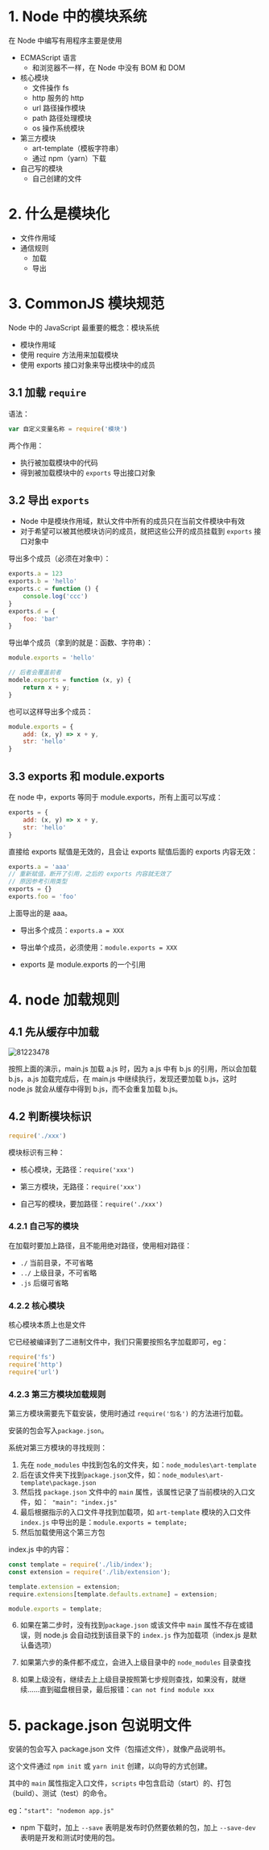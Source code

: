 # 1. Node 中的模块系统

在 Node 中编写有用程序主要是使用

- ECMAScript 语言
  - 和浏览器不一样，在 Node 中没有 BOM 和 DOM
- 核心模块
  - 文件操作 fs
  - http 服务的 http
  - url 路径操作模块
  - path 路径处理模块
  - os 操作系统模块
- 第三方模块
  - art-template（模板字符串）
  - 通过 npm（yarn）下载
- 自己写的模块
  - 自己创建的文件

# 2. 什么是模块化

- 文件作用域
- 通信规则
  - 加载
  - 导出

# 3. CommonJS 模块规范

Node 中的 JavaScript 最重要的概念：模块系统

- 模块作用域
- 使用 require 方法用来加载模块
- 使用 exports 接口对象来导出模块中的成员

## 3.1 加载 `require`

语法：

```js
var 自定义变量名称 = require('模块')
```

两个作用：

- 执行被加载模块中的代码
- 得到被加载模块中的 `exports` 导出接口对象

## 3.2 导出 `exports`

- Node 中是模块作用域，默认文件中所有的成员只在当前文件模块中有效
- 对于希望可以被其他模块访问的成员，就把这些公开的成员挂载到 `exports` 接口对象中

导出多个成员（必须在对象中）：

```js
exports.a = 123
exports.b = 'hello'
exports.c = function () {
    console.log('ccc')
}
exports.d = {
    foo: 'bar'
}
```

导出单个成员（拿到的就是：函数、字符串）：

```js
module.exports = 'hello'

// 后者会覆盖前者
modele.exports = function (x, y) {
    return x + y;
}
```

也可以这样导出多个成员：

```js
module.exports = {
    add: (x, y) => x + y,
    str: 'hello'
}
```

## 3.3 exports 和 module.exports

在 node 中，exports 等同于 module.exports，所有上面可以写成：

```js
exports = {
    add: (x, y) => x + y,
    str: 'hello'
}
```

直接给 exports 赋值是无效的，且会让 exports 赋值后面的 exports 内容无效：

```js
exports.a = 'aaa'
// 重新赋值，断开了引用，之后的 exports 内容就无效了
// 原因参考引用类型
exports = {}
exports.foo = 'foo'
```

上面导出的是 aaa。

- 导出多个成员：`exports.a = XXX`
- 导出单个成员，必须使用：`module.exports = XXX `

- exports 是 module.exports 的一个引用

# 4. node 加载规则

## 4.1 先从缓存中加载

![81223478](http://free-en-01.oss.tusy.xyz/2020114/8069-1fv1ez6.xqsh.png)

按照上面的演示，main.js 加载 a.js 时，因为 a.js 中有 b.js 的引用，所以会加载 b.js，a.js 加载完成后，在 main.js 中继续执行，发现还要加载 b.js，这时 node.js 就会从缓存中得到 b.js，而不会重复加载 b.js。

## 4.2 判断模块标识

```js
require('./xxx')
```

模块标识有三种：

- 核心模块，无路径：`require('xxx')`

- 第三方模块，无路径：`require('xxx')`
- 自己写的模块，要加路径：`require('./xxx')`

### 4.2.1 自己写的模块

在加载时要加上路径，且不能用绝对路径，使用相对路径：

- `./` 当前目录，不可省略
- `../` 上级目录，不可省略
- `.js` 后缀可省略

### 4.2.2 核心模块

核心模块本质上也是文件

它已经被编译到了二进制文件中，我们只需要按照名字加载即可，eg：

```js
require('fs')
require('http')
require('url')
```

### 4.2.3 第三方模块加载规则

第三方模块需要先下载安装，使用时通过 `require('包名')` 的方法进行加载。

安装的包会写入`package.json`。

系统对第三方模块的寻找规则：

1. 先在 `node_modules` 中找到包名的文件夹，如：`node_modules\art-template`
2. 后在该文件夹下找到`package.json`文件，如：`node_modules\art-template\package.json`
3. 然后找 `package.json` 文件中的 `main` 属性，该属性记录了当前模块的入口文件，如：` "main": "index.js"`
4. 最后根据指示的入口文件寻找到加载项，如 `art-template` 模块的入口文件 `index.js` 中导出的是：`module.exports = template;`
5. 然后加载使用这个第三方包

index.js 中的内容：

```js
const template = require('./lib/index');
const extension = require('./lib/extension');

template.extension = extension;
require.extensions[template.defaults.extname] = extension;

module.exports = template;
```

6. 如果在第二步时，没有找到`package.json` 或该文件中 `main` 属性不存在或错误，则 node.js 会自动找到该目录下的 `index.js` 作为加载项（index.js 是默认备选项）

7. 如果第六步的条件都不成立，会进入上级目录中的 `node_modules` 目录查找
8. 如果上级没有，继续去上上级目录按照第七步规则查找，如果没有，就继续……直到磁盘根目录，最后报错：` can not find module xxx `

# 5. package.json 包说明文件

安装的包会写入 package.json 文件（包描述文件），就像产品说明书。

这个文件通过 `npm init` 或 `yarn init` 创建，以向导的方式创建。

其中的 `main` 属性指定入口文件，`scripts` 中包含启动（start）的、打包（build）、测试（test）的命令。

eg：`"start": "nodemon app.js"`

- npm 下载时，加上 `--save` 表明是发布时仍然要依赖的包，加上 `--save-dev` 表明是开发和测试时使用的包。